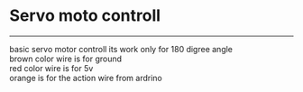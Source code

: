 # Servo moto controll 

--- 

basic servo motor controll its work only for 180 digree angle \
brown color wire is for ground \
red color wire is for 5v \
orange is for the action wire from ardrino 